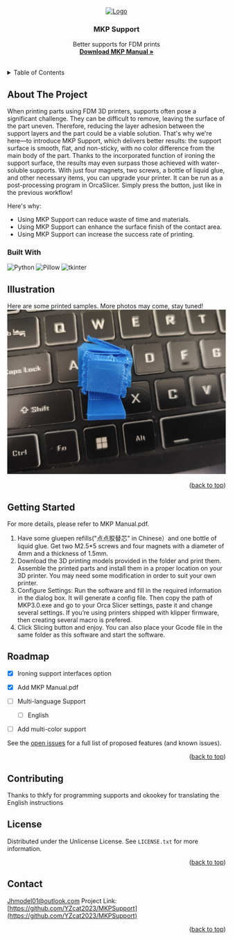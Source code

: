 <a id="readme-top"></a>
<!-- PROJECT SHIELDS -->

<!-- PROJECT LOGO -->
<br />
<div align="center">
  <a href="https://github.com/YZcat2023/MKPSupport/blob/main/">
    <img src="https://github.com/YZcat2023/Woow/blob/main/Images/icon.png" alt="Logo" width="80" height="80">
  </a>

  <h3 align="center">MKP Support</h3>

  <p align="center">
    Better supports for FDM prints
    <br />
    <a href="https://github.com/YZcat2023/MKPSupport/blob/main/MKP%20Manual.pdf"><strong>Download MKP Manual »</strong></a>
    <br />
    <br />
  </p>
</div>

<!-- TABLE OF CONTENTS -->
<details>
  <summary>Table of Contents</summary>
  <ol>
    <li>
      <a href="#about-the-project">About The Project</a>
      <ul>
        <li><a href="#built-with">Built With</a></li>
      </ul>
    </li>
    <li><a href="#illustration">Illustration</a></li>
    <li>
      <a href="#getting-started">Getting Started</a>
      </ul>
    </li>
    <li><a href="#roadmap">Roadmap</a></li>
    <li><a href="#contributing">Contributing</a></li>
    <li><a href="#license">License</a></li>
    <li><a href="#contact">Contact</a></li>
    <li><a href="#acknowledgments">Acknowledgments</a></li>
  </ol>
</details>



<!-- ABOUT THE PROJECT -->
## About The Project
When printing parts using FDM 3D printers, supports often pose a significant challenge. They can be difficult to remove, leaving the surface of the part uneven. Therefore, reducing the layer adhesion between the support layers and the part could be a viable solution. That's why we're here—to introduce MKP Support, which delivers better results: the support surface is smooth, flat, and non-sticky, with no color difference from the main body of the part. Thanks to the incorporated function of ironing the support surface, the results may even surpass those achieved with water-soluble supports. With just four magnets, two screws, a bottle of liquid glue, and other necessary items, you can upgrade your printer. It can be run as a post-processing program in OrcaSlicer. Simply press the button, just like in the previous workflow!
<!-- FDM3D打印零件时，支撑总是一个让人头疼的问题。它们有时很难移除，移除后的零件表面也不太平整。那么，降低支撑层与零件间的层粘也许是一个好主意？试试看MKP Support吧，它能实现相当好的效果：
支撑面光滑平整不粘手，且颜色与零件主体没有区别。由于加入了熨烫支撑面的功能，也许效果比使用水溶支撑还要好。只需要四块磁铁，两个螺丝，一瓶液体胶等等，您就可以升级您的打印机。
我找来了一只马克笔涂抹支撑面，结果相当成功。接触面看上去很平滑。不过，马克笔的方案并不十分令人满意：它似乎不能在CoreXY机器上工作。于是我找来了一些 gluepen refills("点点胶替芯" in Chinese）。胶水是透明的，因此接触面效果更加好了。不过，它似乎很容易就用完了。所以我设计了一个零件用来储存胶水，并且重新编写了程序。 -->

<!-- 使用MKP Support,可以减少时间与材料的浪费
使用MKP Support,可以提高接触面的表面效果
使用MKP Support,可以提高打印的成功率 -->
Here's why:
* Using MKP Support can reduce waste of time and materials.
* Using MKP Support can enhance the surface finish of the contact area.
* Using MKP Support can increase the success rate of printing.

### Built With
![Python](https://img.shields.io/badge/Python-3.11%2B-blue)
![Pillow](https://img.shields.io/badge/Pillow-green)
![tkinter](https://img.shields.io/badge/tkinter-gray)  

## Illustration
Here are some printed samples. More photos may come, stay tuned!
![Descriptive Alt Text](Images/blue.jpg)

<p align="right">(<a href="#readme-top">back to top</a>)</p>


<!-- GETTING STARTED -->
## Getting Started
For more details, please refer to MKP Manual.pdf.
1.	Have some gluepen refills("点点胶替芯" in Chinese）and one bottle of liquid glue.
Get two M2.5*5 screws and four magnets with a diameter of 4mm and a thickness of 1.5mm.
2.	Download the 3D printing models provided in the folder and print them. Assemble the printed parts and install them in a proper location on your 3D printer. You may need some modification in order to suit your own printer. 
3.	Configure Settings: Run the software and fill in the required information in the dialog box. It will generate a config file. Then copy the path of MKP3.0.exe and go to your Orca Slicer settings, paste it and change several settings. If you’re using printers shipped with klipper firmware, then creating several macro is prefered.
4.	Click Slicing button and enjoy. You can also place your Gcode file in the same folder as this software and start the software. 


<!-- ROADMAP -->
## Roadmap

- [x] Ironing support interfaces option
- [x] Add MKP Manual.pdf
- [ ] Multi-language Support
    - [ ] English
- [ ] Add multi-color support


See the [open issues](https://github.com/YZcat2023/MKPSupport/issues) for a full list of proposed features (and known issues).

<p align="right">(<a href="#readme-top">back to top</a>)</p>

<!-- CONTRIBUTING -->
## Contributing
Thanks to thkfy for programming supports and okookey for translating the English instructions

<!-- LICENSE -->
## License

Distributed under the Unlicense License. See `LICENSE.txt` for more information.

<p align="right">(<a href="#readme-top">back to top</a>)</p>



<!-- CONTACT -->
## Contact
Jhmodel01@outlook.com
Project Link: [https://github.com/YZcat2023/MKPSupport](https://github.com/YZcat2023/MKPSupport)

<p align="right">(<a href="#readme-top">back to top</a>)</p>
